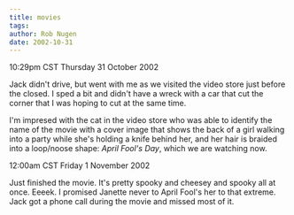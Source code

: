 ```yaml
---
title: movies
tags: 
author: Rob Nugen
date: 2002-10-31
---
```


<p class=date>10:29pm CST Thursday 31 October 2002</p>

<p>Jack didn't drive, but went with me as we visited the video store
just before the closed.  I sped a bit and didn't have a wreck with a
car that cut the corner that I was hoping to cut at the same time.</p>

<p>I'm impresed with the cat in the video store who was able to
identify the name of the movie with a cover image that shows the back
of a girl walking into a party while she's holding a knife behind her,
and her hair is braided into a loop/noose shape: <em>April Fool's
Day</em>, which we are watching now.</p>

<p class=date>12:00am CST Friday 1 November 2002</p>

<p>Just finished the movie.  It's pretty spooky and cheesey and spooky
all at once.  Eeeek.  I promised Janette never to April Fool's her to
that extreme.  Jack got a phone call during the movie and missed most
of it.</p>
